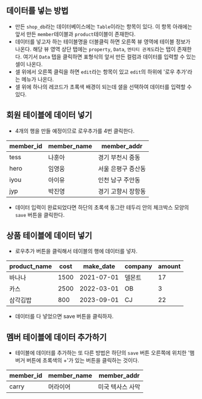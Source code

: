 ## 데이터를 넣는 방법
- 만든 `shop_db`라는 데이터베이스에는 `Table`이라는 항목이 있다. 이 항목 아래에는 앞서 만든 `member`테이블과 `product`테이블이 존재한다.
- 데이터를 넣고자 하는 테이블명을 더블클릭 하면 오른쪽 뷰 영역에 테이블 정보가 나온다. 해당 뷰 영역 상단 탭에는 `property`, `Data`, `엔티티 관계도`라는 탭이 존재한다. 여기서 `Data` 탭을 클릭하면 표형식의 앞서 만든 컬럼과 데이터를 입력할 수 있는 셀이 나온다.
- 셀 위에서 오른쪽 클릭을 하면 `edit`라는 항목이 있고 `edit`의 하위에 '로우 추가'라는 메뉴가 나온다.
- 셀 위에 하나의 레코드가 초록색 배경이 되는데 샐을 선택하여 데이터를 입력할 수 있다.

## 회원 테이블에 데이터 넣기
- 4개의 행을 만들 예정이므로 로우추가를 4번 클릭한다.

| member_id | member_name | member_addr |
|-----------|-------------|-------------|
| tess | 나훈아 | 경기 부천시 중동 |
| hero | 임영웅 | 서울 은평구 증산동 |
| iyou | 아이유 | 인천 남구 주안동 |
| jyp | 박진영 | 경기 고향시 장항동 |

- 데이터 입력이 완료되었다면 하단의 초록색 동그란 테두리 안의 체크박스 모양의 `save` 버튼을 클릭한다.

## 상품 테이블에 데이터 넣기
- 로우추가 버튼을 클릭해서 테이블의 행에 데이터를 넣자.

| product_name | cost | make_date | company | amount |
| ------------ | ---- | --------- | ------- | ------ |
| 바나나 | 1500 | 2021-07-01 | 델몬트 | 17 |
| 카스 | 2500 | 2022-03-01 | OB | 3 |
| 삼각김밥 | 800 | 2023-09-01 | CJ | 22 |

- 데이터를 다 넣었으면 save 버튼을 클릭하자.

## 멤버 테이블에 데이터 추가하기
- 테이블에 데이터를 추가하는 또 다른 방법은 하단의 `save` 버튼 오른쪽에 위치한 '햄버거 버튼에 초록색의 +'가 있는 버튼을 클릭하는 것이다.

| member_id | member_name | member_addr |
|-----------|-------------|-------------|
| carry | 머라이어 | 미국 텍사스 사막 |